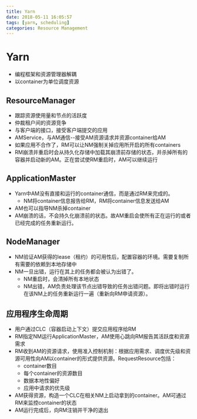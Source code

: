 ```yaml
---
title: Yarn
date: 2018-05-11 16:05:57
tags: [yarn, scheduling]
categories: Resource Management
---
```


# Yarn
- 编程框架和资源管理器解耦
- 以container为单位调度资源
## ResourceManager
- 跟踪资源使用量和节点的活跃度
- 仲裁租户间的资源竞争
- 与客户端的接口，接受客户端提交的应用
- AMService，与AM通信--接受AM资源请求并资源container给AM
- 如果应用不合作了，RM可以让NM强制关掉应用所开启的所有containers
- RM崩溃并重启时会从持久化存储中加载其崩溃前存储的状态，并杀掉所有的容器并启动新的AM。正在尝试使RM重启时，AM可以继续运行

<!--more-->

## ApplicationMaster
- Yarn中AM没有直接和运行的container通信，而是通过RM来完成的。
  - NM将container信息报告给RM，RM将container信息发送给AM
- AM也可以指导NM杀掉container
- AM崩溃的话，不会持久化崩溃前的状态。故AM重启会使所有正在运行的或者已经完成的任务重新运行。

## NodeManager
- NM验证AM获得的lease（租约）的可用性后，配置容器的环境。需要复制所有需要的依赖到本地存储中
- NM一旦出错，运行在其上的任务都会被认为出错了。
  - NM重启时，会清掉所有本地状态
  - NM出错，AM负责处理该节点出错导致的任务出错问题。即将出错时运行在该NM上的任务重新运行一遍（重新向RM申请资源）。

## 应用程序生命周期
- 用户通过CLC（容器启动上下文）提交应用程序给RM
- RM指定NM运行ApplicationMaster，AM使用心跳向RM报告其活跃度和资源需求
- RM收到AM的资源请求，使用准入控制机制：根据应用需求、调度优先级和资源可用性向AM以container的形式提供资源。RequestResource包括：
  - container数目
  - 每个container的资源数目
  - 数据本地性偏好
  - 应用中请求的优先级
- AM获得资源，构造一个CLC在相关NM上启动拿到的container。AM可通过RM来监控container的状态
- AM运行完成后，向RM注销并干净的退出
